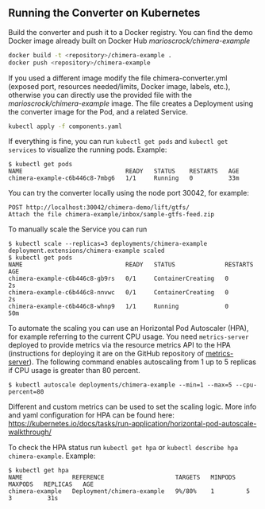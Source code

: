 ## Running the Converter on Kubernetes

Build the converter and push it to a Docker registry. You can find the demo Docker image already built on Docker Hub  _marioscrock/chimera-example_
```bash
docker build -t <repository>/chimera-example .
docker push <repository>/chimera-example
```
If you used a different image modify the file chimera-converter.yml (exposed port, resources needed/limits, Docker image, labels, etc.), otherwise you can directly use the provided file with the _marioscrock/chimera-example_ image. The file creates a Deployment using the converter image for the Pod, and a related Service.
```bash
kubectl apply -f components.yaml
```
If everything is fine, you can run `kubectl get pods` and `kubectl get services` to visualize the running pods. Example:
```
$ kubectl get pods
NAME                             READY   STATUS    RESTARTS   AGE
chimera-example-c6b446c8-7mbg6   1/1     Running   0          33m
```
You can try the converter locally using the node port 30042, for example:
```
POST http://localhost:30042/chimera-demo/lift/gtfs/ 
Attach the file chimera-example/inbox/sample-gtfs-feed.zip
```
To manually scale the Service you can run
```
$ kubectl scale --replicas=3 deployments/chimera-example
deployment.extensions/chimera-example scaled
$ kubectl get pods
NAME                             READY   STATUS              RESTARTS   AGE
chimera-example-c6b446c8-gb9rs   0/1     ContainerCreating   0          2s
chimera-example-c6b446c8-nnvwc   0/1     ContainerCreating   0          2s
chimera-example-c6b446c8-whnp9   1/1     Running             0          50m

```
To automate the scaling you can use an Horizontal Pod Autoscaler (HPA), for example referring to the current CPU usage. You need `metrics-server` deployed to provide metrics via the resource metrics API to the HPA (instructions for deploying it are on the GitHub repository of [metrics-server](https://github.com/kubernetes-incubator/metrics-server/)). The following command enables autoscaling from 1 up to 5 replicas if CPU usage is greater than 80 percent.
```
$ kubectl autoscale deployments/chimera-example --min=1 --max=5 --cpu-percent=80
```
Different and custom metrics can be used to set the scaling logic. More info and yaml configuration for HPA can be found here: https://kubernetes.io/docs/tasks/run-application/horizontal-pod-autoscale-walkthrough/ 

To check the HPA status run `kubectl get hpa` or `kubectl describe hpa chimera-example`. Example:
```
$ kubectl get hpa
NAME              REFERENCE                    TARGETS   MINPODS   MAXPODS   REPLICAS   AGE
chimera-example   Deployment/chimera-example   9%/80%    1         5         3          31s
```
